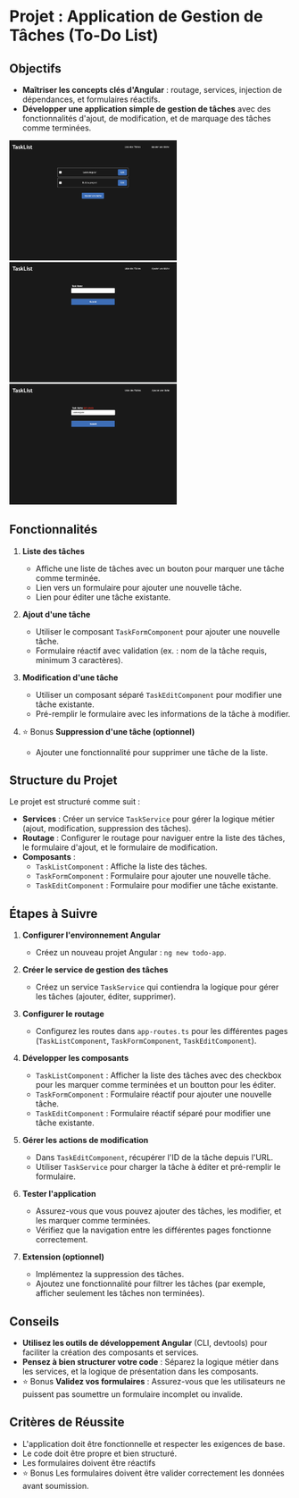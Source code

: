 # Projet : Application de Gestion de Tâches (To-Do List)

## Objectifs

- **Maîtriser les concepts clés d'Angular** : routage, services, injection de dépendances, et formulaires réactifs.
- **Développer une application simple de gestion de tâches** avec des fonctionnalités d'ajout, de modification, et de marquage des tâches comme terminées.

<span><img width="300px" src="https://github.com/FlorianBx/taskList-ang-demo/blob/main/src/assets/prev1.png" />
<img width="300px" src="https://github.com/FlorianBx/taskList-ang-demo/blob/main/src/assets/prev2.png" />
<img width="300px" src="https://github.com/FlorianBx/taskList-ang-demo/blob/main/src/assets/prev3.png" /><span>


## Fonctionnalités

1. **Liste des tâches**
   - Affiche une liste de tâches avec un bouton pour marquer une tâche comme terminée.
   - Lien vers un formulaire pour ajouter une nouvelle tâche.
   - Lien pour éditer une tâche existante.

2. **Ajout d'une tâche**
   - Utiliser le composant `TaskFormComponent` pour ajouter une nouvelle tâche.
   - Formulaire réactif avec validation (ex. : nom de la tâche requis, minimum 3 caractères).

3. **Modification d'une tâche**
   - Utiliser un composant séparé `TaskEditComponent` pour modifier une tâche existante.
   - Pré-remplir le formulaire avec les informations de la tâche à modifier.

4. ⭐️ Bonus **Suppression d'une tâche (optionnel)**
   - Ajouter une fonctionnalité pour supprimer une tâche de la liste.

## Structure du Projet

Le projet est structuré comme suit :

- **Services** : Créer un service `TaskService` pour gérer la logique métier (ajout, modification, suppression des tâches).
- **Routage** : Configurer le routage pour naviguer entre la liste des tâches, le formulaire d'ajout, et le formulaire de modification.
- **Composants** :
  - `TaskListComponent` : Affiche la liste des tâches.
  - `TaskFormComponent` : Formulaire pour ajouter une nouvelle tâche.
  - `TaskEditComponent` : Formulaire pour modifier une tâche existante.

## Étapes à Suivre

1. **Configurer l'environnement Angular**
   - Créez un nouveau projet Angular : `ng new todo-app`.

2. **Créer le service de gestion des tâches**
   - Créez un service `TaskService` qui contiendra la logique pour gérer les tâches (ajouter, éditer, supprimer).

3. **Configurer le routage**
   - Configurez les routes dans `app-routes.ts` pour les différentes pages (`TaskListComponent`, `TaskFormComponent`, `TaskEditComponent`).

4. **Développer les composants**
   - `TaskListComponent` : Afficher la liste des tâches avec des checkbox pour les marquer comme terminées et un boutton pour les éditer.
   - `TaskFormComponent` : Formulaire réactif pour ajouter une nouvelle tâche.
   - `TaskEditComponent` : Formulaire réactif séparé pour modifier une tâche existante.

5. **Gérer les actions de modification**
   - Dans `TaskEditComponent`, récupérer l'ID de la tâche depuis l'URL.
   - Utiliser `TaskService` pour charger la tâche à éditer et pré-remplir le formulaire.

6. **Tester l'application**
   - Assurez-vous que vous pouvez ajouter des tâches, les modifier, et les marquer comme terminées.
   - Vérifiez que la navigation entre les différentes pages fonctionne correctement.

7. **Extension (optionnel)**
   - Implémentez la suppression des tâches.
   - Ajoutez une fonctionnalité pour filtrer les tâches (par exemple, afficher seulement les tâches non terminées).

## Conseils

- **Utilisez les outils de développement Angular** (CLI, devtools) pour faciliter la création des composants et services.
- **Pensez à bien structurer votre code** : Séparez la logique métier dans les services, et la logique de présentation dans les composants.
- ⭐️ Bonus **Validez vos formulaires** : Assurez-vous que les utilisateurs ne puissent pas soumettre un formulaire incomplet ou invalide.

## Critères de Réussite

- L'application doit être fonctionnelle et respecter les exigences de base.
- Le code doit être propre et bien structuré.
- Les formulaires doivent être réactifs
- ⭐️ Bonus Les formulaires doivent être valider correctement les données avant soumission.
